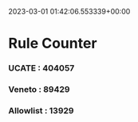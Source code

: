 2023-03-01 01:42:06.553339+00:00
# Rule Counter 
 ### UCATE : 404057

 ### Veneto : 89429

 ### Allowlist : 13929